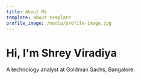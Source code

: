 ```yaml
---
title: About Me
template: about-template
profile_image: /media/profile-image.jpg
---
```


# Hi, I'm Shrey Viradiya

A technology analyst at Goldman Sachs, Bangalore.


